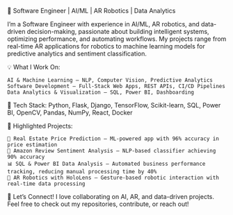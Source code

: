 🚀 Software Engineer | AI/ML | AR Robotics | Data Analytics

I’m a Software Engineer with experience in AI/ML, AR robotics, and data-driven decision-making, passionate about building intelligent systems, optimizing performance, and automating workflows. My projects range from real-time AR applications for robotics to machine learning models for predictive analytics and sentiment classification.

💡 What I Work On:

    AI & Machine Learning – NLP, Computer Vision, Predictive Analytics
    Software Development – Full-Stack Web Apps, REST APIs, CI/CD Pipelines
    Data Analytics & Visualization – SQL, Power BI, Dashboarding

🔧 Tech Stack: Python, Flask, Django, TensorFlow, Scikit-learn, SQL, Power BI, OpenCV, Pandas, NumPy, React, Docker

📌 Highlighted Projects:

    🏡 Real Estate Price Prediction – ML-powered app with 96% accuracy in price estimation
    💬 Amazon Review Sentiment Analysis – NLP-based classifier achieving 90% accuracy
    📊 SQL & Power BI Data Analysis – Automated business performance tracking, reducing manual processing time by 40%
    🤖 AR Robotics with HoloLens – Gesture-based robotic interaction with real-time data processing

💬 Let’s Connect! I love collaborating on AI, AR, and data-driven projects. Feel free to check out my repositories, contribute, or reach out!

<!---
rahulprasad-art/rahulprasad-art is a ✨ special ✨ repository because its `README.md` (this file) appears on your GitHub profile.
You can click the Preview link to take a look at your changes.
--->
